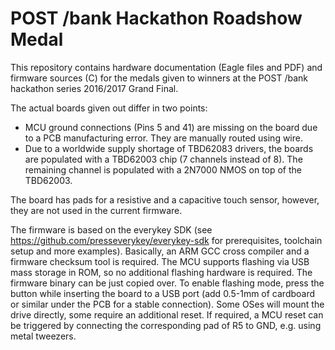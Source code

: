 # POST /bank Hackathon Roadshow Medal

This repository contains hardware documentation (Eagle files and PDF) and firmware sources (C) for the medals given to winners at the POST /bank hackathon series 2016/2017 Grand Final.

The actual boards given out differ in two points:
- MCU ground connections (Pins 5 and 41) are missing on the board due to a PCB manufacturing error. They are manually routed using wire.
- Due to a worldwide supply shortage of TBD62083 drivers, the boards are populated with a TBD62003 chip (7 channels instead of 8). The remaining channel is populated with a 2N7000 NMOS on top of the TBD62003.

The board has pads for a resistive and a capacitive touch sensor, however, they are not used in the current firmware.

The firmware is based on the everykey SDK (see https://github.com/presseverykey/everykey-sdk for prerequisites, toolchain setup and more examples). Basically, an ARM GCC cross compiler and a firmware checksum tool is required. The MCU supports flashing via USB mass storage in ROM, so no additional flashing hardware is required. The firmware binary can be just copied over. To enable flashing mode, press the button while inserting the board to a USB port (add 0.5-1mm of cardboard or similar under the PCB for a stable connection). Some OSes will mount the drive directly, some require an additional reset. If required, a MCU reset can be triggered by connecting the corresponding pad of R5 to GND, e.g. using metal tweezers.
